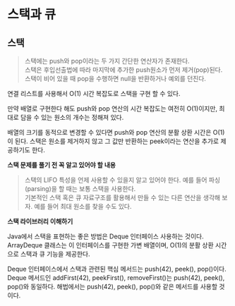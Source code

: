 # 스택과 큐


## 스택

> 스택에는 push와 pop이라는 두 가지 간단한 연산자가 존재한다.   
> 스택은 후입선출법에 따라 마지막에 추가한 push원소가 먼저 제거(pop)된다.   
> 스택이 비어 있을 때 pop을 수행하면 null을 반환하거나 예외를 던진다.

연결 리스트를 사용해서 O(1) 시간 복잡도로 스택을 구현 할 수 있다.

만약 배열로 구현한다 해도 push와 pop 연산의 시간 복잡도는 여전히 O(1)이지만, 최대로 담을 수 있는 원소의 개수는 정해져 있다.

배열의 크기를 동적으로 변경할 수 있다면 push와 pop 연산의 분활 상환 시간은 O(1)이 된다. 스택은 원소를 제거하지 않고 그 값만 반환하는 peek이라는 연산을 추가로 제공하기도 한다.

**스택 문제를 풀기 전 꼭 알고 있어야 할 내용**

> 스택의 LIFO 특성을 언제 사용할 수 있을지 알고 있어야 한다. 예를 들어 파싱(parsing)을 할 때는 보통 스택을 사용한다.   
> 기본적인 스택 혹은 큐 자료구조를 활용해서 만들 수 있는 다른 연산을 생각해 보자. 예를 들어 최대 원소를 찾을 수도 있다.

**스택 라이브러리 이해하기**

Java에서 스택을 표현하는 좋은 방법은 Deque 인터페이스 사용하는 것이다. ArrayDeque 클래스는 이 인터페이스를 구현한 가변 배열이며, O(1)의 분활 상환 시간으로 스택과 큐 기능을 제공한다.

Deque 인터페이스에서 스택과 관련된 핵심 메서드는 push(42), peek(), pop()이다. Deque 메서드인 addFirst(42), peekFirst(), removeFirst()는 push(42), peek(), pop()와 동일하다.  해법에서는 push(42), peek(), pop()와 같은 메서드를 사용할 것이다.
